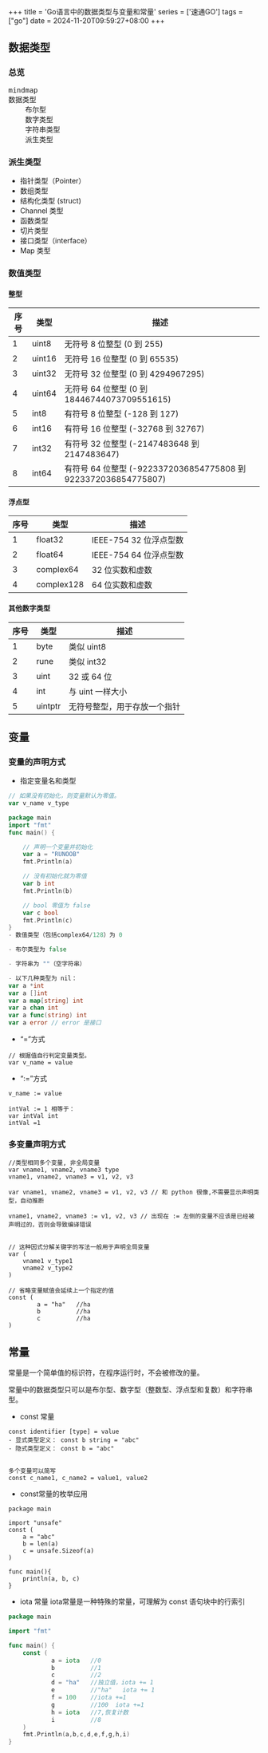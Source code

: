 +++
title = 'Go语言中的数据类型与变量和常量'
series = ['速通GO']
tags = ["go"]
date = 2024-11-20T09:59:27+08:00
+++
## 数据类型
### 总览
<pre class="mermaid">
mindmap
数据类型
    布尔型
    数字类型
    字符串类型
    派生类型
</pre>
### 派生类型
- 指针类型（Pointer）
- 数组类型
- 结构化类型 (struct)
- Channel 类型
- 函数类型
- 切片类型
- 接口类型（interface）
- Map 类型

### 数值类型
#### 整型
| 序号 | 类型      | 描述                                 |
|------|-----------|--------------------------------------|
| 1    | uint8    | 无符号 8 位整型 (0 到 255)          |
| 2    | uint16   | 无符号 16 位整型 (0 到 65535)       |
| 3    | uint32   | 无符号 32 位整型 (0 到 4294967295)  |
| 4    | uint64   | 无符号 64 位整型 (0 到 18446744073709551615) |
| 5    | int8     | 有符号 8 位整型 (-128 到 127)       |
| 6    | int16    | 有符号 16 位整型 (-32768 到 32767)  |
| 7    | int32    | 有符号 32 位整型 (-2147483648 到 2147483647) |
| 8    | int64    | 有符号 64 位整型 (-9223372036854775808 到 9223372036854775807) |

#### 浮点型
| 序号 | 类型      | 描述                                  |
|------|-----------|---------------------------------------|
| 1    | float32  | IEEE-754 32 位浮点型数                |
| 2    | float64  | IEEE-754 64 位浮点型数                |
| 3    | complex64 | 32 位实数和虚数                       |
| 4    | complex128| 64 位实数和虚数                       |

#### 其他数字类型
| 序号 | 类型      | 描述                                  |
|------|-----------|---------------------------------------|
| 1    | byte     | 类似 uint8                            |
| 2    | rune     | 类似 int32                            |
| 3    | uint     | 32 或 64 位                          |
| 4    | int      | 与 uint 一样大小                      |
| 5    | uintptr  | 无符号整型，用于存放一个指针         |

## 变量
### 变量的声明方式
- 指定变量名和类型
```go
// 如果没有初始化，则变量默认为零值。
var v_name v_type

package main
import "fmt"
func main() {

    // 声明一个变量并初始化
    var a = "RUNOOB"
    fmt.Println(a)

    // 没有初始化就为零值
    var b int
    fmt.Println(b)

    // bool 零值为 false
    var c bool
    fmt.Println(c)
}
- 数值类型（包括complex64/128）为 0

- 布尔类型为 false

- 字符串为 ""（空字符串）

- 以下几种类型为 nil：
var a *int
var a []int
var a map[string] int
var a chan int
var a func(string) int
var a error // error 是接口
```

- “=”方式
```
// 根据值自行判定变量类型。
var v_name = value
```
- “:=”方式
```
v_name := value

intVal := 1 相等于：
var intVal int
intVal =1
```

### 多变量声明方式
```
//类型相同多个变量, 非全局变量
var vname1, vname2, vname3 type
vname1, vname2, vname3 = v1, v2, v3

var vname1, vname2, vname3 = v1, v2, v3 // 和 python 很像,不需要显示声明类型，自动推断

vname1, vname2, vname3 := v1, v2, v3 // 出现在 := 左侧的变量不应该是已经被声明过的，否则会导致编译错误


// 这种因式分解关键字的写法一般用于声明全局变量
var (
    vname1 v_type1
    vname2 v_type2
)

// 省略变量赋值会延续上一个指定的值
const (
        a = "ha"   //ha
        b          //ha
        c          //ha
)
```

## 常量
常量是一个简单值的标识符，在程序运行时，不会被修改的量。

常量中的数据类型只可以是布尔型、数字型（整数型、浮点型和复数）和字符串型。
- const 常量
```
const identifier [type] = value
- 显式类型定义： const b string = "abc"
- 隐式类型定义： const b = "abc"


多个变量可以简写
const c_name1, c_name2 = value1, value2
```

- const常量的枚举应用
```
package main

import "unsafe"
const (
    a = "abc"
    b = len(a)
    c = unsafe.Sizeof(a)
)

func main(){
    println(a, b, c)
}
```
- iota 常量
iota常量是一种特殊的常量，可理解为 const 语句块中的行索引
```go
package main

import "fmt"

func main() {
    const (
            a = iota   //0
            b          //1
            c          //2
            d = "ha"   //独立值，iota += 1
            e          //"ha"   iota += 1
            f = 100    //iota +=1
            g          //100  iota +=1
            h = iota   //7,恢复计数
            i          //8
    )
    fmt.Println(a,b,c,d,e,f,g,h,i)
}
```